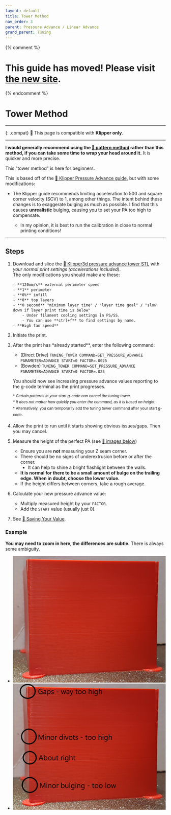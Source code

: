 ```yaml
---
layout: default
title: Tower Method
nav_order: 3
parent: Pressure Advance / Linear Advance
grand_parent: Tuning
---
```


{% comment %}

# This guide has moved! Please visit [the new site](https://ellis3dp.com/Print-Tuning-Guide/).

{% endcomment %}

# Tower Method

---

{: .compat}
:dizzy: This page is compatible with **Klipper only**.

---

**I would generally recommend using the [:page_facing_up: pattern method](./pattern_method.md) rather than this method, if you can take some time to wrap your head around it.** It is quicker and more precise.

This "tower method" is here for beginners.

This is based off of the [:page_facing_up: Klipper Pressure Advance guide](https://www.klipper3d.org/Pressure_Advance.html#tuning-pressure-advance), but with some modifications:

- The Klipper guide recommends limiting acceleration to 500 and square corner velocity (SCV) to 1, among other things. The intent behind these changes is to exaggerate bulging as much as possible. I find that this causes **unrealistic** bulging, causing you to set your PA too high to compensate.

  - In my opinion, it is best to run the calibration in close to normal printing conditions!

---

## Steps

1.  Download and slice the [:page_facing_up: Klipper3d pressure advance tower STL](https://www.klipper3d.org/prints/square_tower.stl) with _your normal print settings (accelerations included)_. \
    The only modifications you should make are these:

        - **120mm/s** external perimeter speed
        - **1** perimeter
        - **0%** infill
        - **0** top layers
        - **0 second** "minimum layer time" / "layer time goal" / "slow down if layer print time is below"
            - Under filament cooling settings in PS/SS.
            - You can use **ctrl+f** to find settings by name.
        - **High fan speed**

2.  Initiate the print.

3.  After the print has \*already started\*\*, enter the following command:

    - (Direct Drive) `TUNING_TOWER COMMAND=SET_PRESSURE_ADVANCE PARAMETER=ADVANCE START=0 FACTOR=.0025`
    - (Bowden) `TUNING_TOWER COMMAND=SET_PRESSURE_ADVANCE PARAMETER=ADVANCE START=0 FACTOR=.025`

    You should now see increasing pressure advance values reporting to the g-code terminal as the print progresses.

    <sup>\* _Certain patterns in your start g-code can cancel the tuning tower. \
    \* It does not matter how quickly you enter the command, as it is based on height._\
    \* Alternatively, you can temporarily add the tuning tower command after your start g-code.</sup>

4.  Allow the print to run until it starts showing obvious issues/gaps. Then you may cancel.

5.  Measure the height of the perfect PA (see [:pushpin: images below](#example))

    - Ensure you are **not** measuring your Z seam corner.
    - There should be no signs of underextrusion before or after the corner.
      - It can help to shine a bright flashlight between the walls.
    - **It is normal for there to be a small amount of bulge on the trailing edge. When in doubt, choose the lower value.**
    - If the height differs between corners, take a rough average.

6.  Calculate your new pressure advance value:

    - Multiply measured height by your `FACTOR`.
    - Add the `START` value (usually just 0).

7.  See [:page_facing_up: Saving Your Value](./saving.md).

### Example

**You may need to zoom in here, the differences are subtle.** There is always some ambiguity.

- ![](./images/tower_method/PA-Tower.png)
- ![](./images/tower_method/PA-Tower-Annotated.png)
